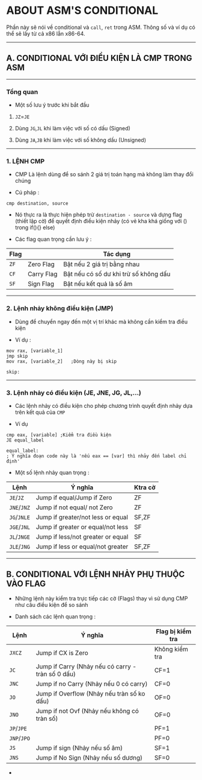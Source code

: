 # ABOUT ASM'S CONDITIONAL

Phần này sẽ nói về conditional và `call`, `ret` trong ASM. Thông số và ví dụ có thể sẽ lấy từ cả x86 lẫn x86-64. 

---

## A. CONDITIONAL VỚI ĐIỀU KIỆN LÀ CMP TRONG ASM 

---

### Tổng quan 

- Một số lưu ý trước khi bắt đầu 

1. `JZ`=`JE`

2. Dùng `JG`,`JL` khi làm việc với số có dấu (Signed)

3. Dùng `JA`,`JB` khi làm việc với số không dấu (Unsigned) 

---

### 1. LỆNH CMP 

- CMP Là lệnh dùng để so sánh 2 giá trị toán hạng mà không làm thay đổi chúng 

- Cú pháp : 
```assembly
cmp destination, source
```

- Nó thực ra là thực hiện phép trừ `destination - source` và dựng flag (thiết lập cờ) để quyết định điều kiện nhảy (có vẻ kha khá giống với () trong if(){} else)

- Các flag quan trọng cần lưu ý :

|Flag| |Tác dụng|
|----|-|--------|
|`ZF`|Zero Flag|Bật nếu 2 giá trị bằng nhau|
|`CF`|Carry Flag|Bật nếu có số dư khi trừ số không dấu|
|`SF`|Sign Flag|Bật nếu kết quả là số âm|

---

### 2. Lệnh nhảy không điều kiện (JMP)

- Dùng để chuyển ngay đến một vị trí khác mà không cần kiểm tra điều kiện 

- Ví dụ :
```assembly
mov rax, [variable_1]
jmp skip
mov rax, [variable_2]	;Dòng này bị skip

skip:
```

---

### 3. Lệnh nhảy có điều kiện (JE, JNE, JG, JL,...)

- Các lệnh nhảy có điều kiện cho phép chương trình quyết định nhảy dựa trên kết quả của `CMP`

- Ví dụ 
```assembly
cmp eax, [variable]	;Kiểm tra điều kiện
JE equal_label	

equal_label:
; Ý nghĩa đoạn code này là 'nếu eax == [var] thì nhảy đến label chỉ định'
```

- Một số lệnh nhảy quan trọng :

|Lệnh|Ý nghĩa|Ktra cờ|
|----|-------|-------|
|`JE`/`JZ`|Jump if equal/Jump if Zero|ZF|
|`JNE`/`JNZ`|Jump if not equal/ not Zero|ZF|
|`JG`/`JNLE`|Jump if greater/not less or equal|SF,ZF|
|`JGE`/`JNL`|Jump if greater or equal/not less|SF|
|`JL`/`JNGE`|Jump if less/not greater or equal|SF|
|`JLE`/`JNG`|Jump if less or equal/not greater|SF,ZF|

---

## B. CONDITIONAL VỚI LỆNH NHẢY PHỤ THUỘC VÀO FLAG 

- Những lệnh này kiểm tra trực tiếp các cờ (Flags) thay vì sử dụng CMP như câu điều kiện để so sánh

- Danh sách các lệnh quan trọng :

|Lệnh		|Ý nghĩa					|Flag bị kiểm tra	|
|-----------|---------------------------|-------------------|
|`JXCZ`		|Jump if CX is Zero			|Không kiểm tra		|
|`JC`		|Jump if Carry (Nhảy nếu có carry - tràn số 0 dấu)|CF=1|
|`JNC`		|Jump if no Carry (Nhảy nếu 0 có carry)|CF=0|
|`JO`		|Jump if Overflow (Nhảy nếu tràn số ko dấu)|OF=0|
|`JNO`		|Jump if not Ovf (Nhảy nếu không có tràn số)|OF=0|
|`JP`/`JPE` ||PF=1|
|`JNP`/`JPO`||PF=0|
|`JS`		|Jump if sign (Nhảy nếu số âm)|SF=1|
|`JNS`		|Jump if No Sign (Nhảy nếu số dương)|SF=0|

- 